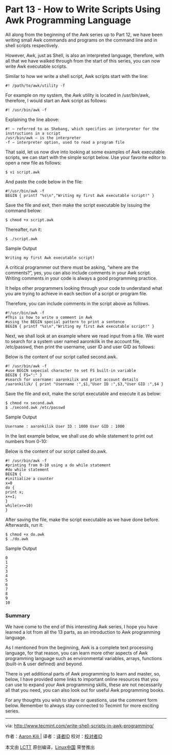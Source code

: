 Part 13 - How to Write Scripts Using Awk Programming Language
====

All along from the beginning of the Awk series up to Part 12, we have been writing small Awk commands and programs on the command line and in shell scripts respectively.

However, Awk, just as Shell, is also an interpreted language, therefore, with all that we have walked through from the start of this series, you can now write Awk executable scripts.

Similar to how we write a shell script, Awk scripts start with the line:

```
#! /path/to/awk/utility -f 
```

For example on my system, the Awk utility is located in /usr/bin/awk, therefore, I would start an Awk script as follows:

```
#! /usr/bin/awk -f 
```

Explaining the line above:

```
#! – referred to as Shebang, which specifies an interpreter for the instructions in a script
/usr/bin/awk – is the interpreter
-f – interpreter option, used to read a program file
```

That said, let us now dive into looking at some examples of Awk executable scripts, we can start with the simple script below. Use your favorite editor to open a new file as follows:

```
$ vi script.awk
```

And paste the code below in the file:

```
#!/usr/bin/awk -f 
BEGIN { printf "%s\n","Writing my first Awk executable script!" }
```

Save the file and exit, then make the script executable by issuing the command below:

```
$ chmod +x script.awk
```

Thereafter, run it:

```
$ ./script.awk
```

Sample Output

```
Writing my first Awk executable script!
```

A critical programmer out there must be asking, “where are the comments?”, yes, you can also include comments in your Awk script. Writing comments in your code is always a good programming practice.

It helps other programmers looking through your code to understand what you are trying to achieve in each section of a script or program file.

Therefore, you can include comments in the script above as follows.

```
#!/usr/bin/awk -f 
#This is how to write a comment in Awk
#using the BEGIN special pattern to print a sentence 
BEGIN { printf "%s\n","Writing my first Awk executable script!" }
```

Next, we shall look at an example where we read input from a file. We want to search for a system user named aaronkilik in the account file, /etc/passwd, then print the username, user ID and user GID as follows:

Below is the content of our script called second.awk.

```
#! /usr/bin/awk -f 
#use BEGIN sepecial character to set FS built-in variable
BEGIN { FS=":" }
#search for username: aaronkilik and print account details 
/aaronkilik/ { print "Username :",$1,"User ID :",$3,"User GID :",$4 }
```

Save the file and exit, make the script executable and execute it as below:

```
$ chmod +x second.awk
$ ./second.awk /etc/passwd
```

Sample Output

```
Username : aaronkilik User ID : 1000 User GID : 1000
```

In the last example below, we shall use do while statement to print out numbers from 0-10:

Below is the content of our script called do.awk.

```
#! /usr/bin/awk -f 
#printing from 0-10 using a do while statement 
#do while statement 
BEGIN {
#initialize a counter
x=0
do {
print x;
x+=1;
}
while(x<=10)
}
```

After saving the file, make the script executable as we have done before. Afterwards, run it:

```
$ chmod +x do.awk
$ ./do.awk
```

Sample Output

```
0
1
2
3
4
5
6
7
8
9
10
```

### Summary

We have come to the end of this interesting Awk series, I hope you have learned a lot from all the 13 parts, as an introduction to Awk programming language.

As I mentioned from the beginning, Awk is a complete text processing language, for that reason, you can learn more other aspects of Awk programming language such as environmental variables, arrays, functions (built-in & user defined) and beyond.

There is yet additional parts of Awk programming to learn and master, so, below, I have provided some links to important online resources that you can use to expand your Awk programming skills, these are not necessarily all that you need, you can also look out for useful Awk programming books.


For any thoughts you wish to share or questions, use the comment form below. Remember to always stay connected to Tecmint for more exciting series.

--------------------------------------------------------------------------------

via: http://www.tecmint.com/write-shell-scripts-in-awk-programming/

作者：[Aaron Kili |][a]
译者：[译者ID](https://github.com/译者ID)
校对：[校对者ID](https://github.com/校对者ID)

本文由 [LCTT](https://github.com/LCTT/TranslateProject) 原创编译，[Linux中国](https://linux.cn/) 荣誉推出

[a]: http://www.tecmint.com/author/aaronkili/
